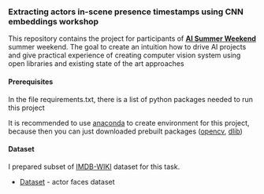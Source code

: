 ### Extracting actors in-scene presence timestamps using CNN embeddings workshop

This repository contains the project for participants of [**AI Summer Weekend**](https://www.facebook.com/events/1841279602835641/) summer weekend. The goal to create an intuition how to drive AI projects
and give practical experience of creating computer vision system using open libraries and existing state of the art approaches


#### Prerequisites

In the file requirements.txt, there is a list of python packages needed to run this project

It is recommended to use [anaconda](http://anaconda.org/) to create environment for this project, because then you can just downloaded prebuilt packages ([opencv](https://anaconda.org/conda-forge/opencv), [dlib](https://anaconda.org/menpo/dlib))
#### Dataset

I prepared subset of [IMDB-WIKI](https://data.vision.ee.ethz.ch/cvl/rrothe/imdb-wiki/) dataset for this task. 
* [Dataset](https://drive.google.com/file/d/1iyN4HAHe5GQ8GCwuvIV-WFOpoKE-2M8k/view?usp=sharing) - actor faces dataset



